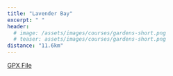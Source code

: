 ```yaml
---
title: "Lavender Bay"
excerpt: " "
header:
  # image: /assets/images/courses/gardens-short.png
  # teaser: assets/images/courses/gardens-short.png
distance: "11.6km"
---
```


<div class="strava-embed-placeholder" data-embed-type="route" data-embed-id="3187635868876381002" data-full-width="true" data-style="standard" data-club-id="109154"></div><script src="https://strava-embeds.com/embed.js"></script>

<a href="\assets\gpx_files\lavender-bay.gpx">GPX File</a>
